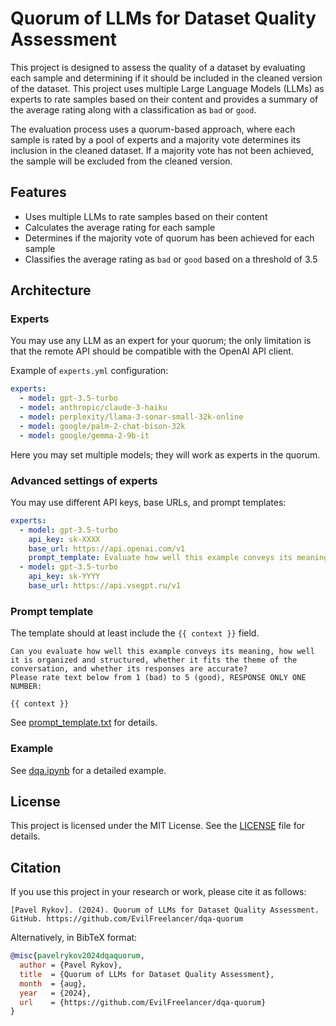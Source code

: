 # Quorum of LLMs for Dataset Quality Assessment

This project is designed to assess the quality of a dataset by evaluating each sample and determining if it should be
included in the cleaned version of the dataset. This project uses multiple Large Language Models (LLMs) as experts to
rate samples based on their content and provides a summary of the average rating along with a classification as `bad`
or `good`.

The evaluation process uses a quorum-based approach, where each sample is rated by a pool of experts and a majority vote
determines its inclusion in the cleaned dataset. If a majority vote has not been achieved, the sample will be excluded
from the cleaned version.

## Features

* Uses multiple LLMs to rate samples based on their content
* Calculates the average rating for each sample
* Determines if the majority vote of quorum has been achieved for each sample
* Classifies the average rating as `bad` or `good` based on a threshold of 3.5

## Architecture

### Experts

You may use any LLM as an expert for your quorum; the only limitation is that the remote API should be compatible with
the OpenAI API client.

Example of `experts.yml` configuration:

```yaml
experts:
  - model: gpt-3.5-turbo
  - model: anthropic/claude-3-haiku
  - model: perplexity/llama-3-sonar-small-32k-online
  - model: google/palm-2-chat-bison-32k
  - model: google/gemma-2-9b-it
```

Here you may set multiple models; they will work as experts in the quorum.

### Advanced settings of experts

You may use different API keys, base URLs, and prompt templates:

```yaml
experts:
  - model: gpt-3.5-turbo
    api_key: sk-XXXX
    base_url: https://api.openai.com/v1
    prompt_template: Evaluate how well this example conveys its meaning?\nPlease rate text below from 1 (poor) to 5 (excellent), RESPONSE ONLY ONE NUMBER:\n\n{{ context }}\n
  - model: gpt-3.5-turbo
    api_key: sk-YYYY
    base_url: https://api.vsegpt.ru/v1
```

### Prompt template

The template should at least include the `{{ context }}` field.

```text
Can you evaluate how well this example conveys its meaning, how well it is organized and structured, whether it fits the theme of the conversation, and whether its responses are accurate?
Please rate text below from 1 (bad) to 5 (good), RESPONSE ONLY ONE NUMBER:

{{ context }}
```

See [prompt_template.txt](./prompt_template.txt) for details.

### Example

See [dqa.ipynb](./dqa.ipynb) for a detailed example.

## License

This project is licensed under the MIT License. See the [LICENSE](./LICENSE) file for details.

## Citation

If you use this project in your research or work, please cite it as follows:

```text
[Pavel Rykov]. (2024). Quorum of LLMs for Dataset Quality Assessment. GitHub. https://github.com/EvilFreelancer/dqa-quorum
```

Alternatively, in BibTeX format:

```bibtex
@misc{pavelrykov2024dqaquorum,
  author = {Pavel Rykov},
  title  = {Quorum of LLMs for Dataset Quality Assessment},
  month  = {aug},
  year   = {2024},
  url    = {https://github.com/EvilFreelancer/dqa-quorum}
}
```
